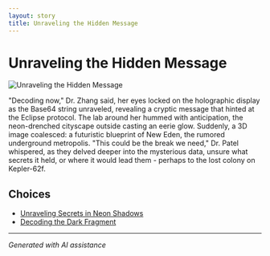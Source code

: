 ```yaml
---
layout: story
title: Unraveling the Hidden Message
---
```


# Unraveling the Hidden Message

![Unraveling the Hidden Message](//Users/danielkliewer/textadventure08/text-adventure-web/temp/e24f1c95-8482-4e5a-846f-0028119f40cc/input_images/image_11.jpg)

"Decoding now," Dr. Zhang said, her eyes locked on the holographic display as the Base64 string unraveled, revealing a cryptic message that hinted at the Eclipse protocol. The lab around her hummed with anticipation, the neon-drenched cityscape outside casting an eerie glow. Suddenly, a 3D image coalesced: a futuristic blueprint of New Eden, the rumored underground metropolis. "This could be the break we need," Dr. Patel whispered, as they delved deeper into the mysterious data, unsure what secrets it held, or where it would lead them - perhaps to the lost colony on Kepler-62f.


## Choices

* [Unraveling Secrets in Neon Shadows](/stories/image_6)
* [Decoding the Dark Fragment](/stories/image_8.JPG)


---
*Generated with AI assistance*
